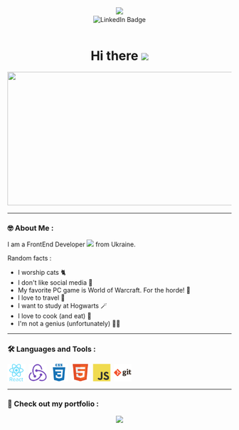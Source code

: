 <div id="header" align="center">
  <img src="https://media.giphy.com/media/f3iwJFOVOwuy7K6FFw/giphy.gif" width="300"/>
  
  <div id="badges">
  <img src="https://img.shields.io/badge/LinkedIn-blue?style=for-the-badge&logo=linkedin&logoColor=white"       alt="LinkedIn Badge"/>
  </div>

  <img src="https://komarev.com/ghpvc/?username=trolok8&style=flat-square&color=blue" alt=""/>

  <h1>
   Hi there
   <img src="https://media.giphy.com/media/hvRJCLFzcasrR4ia7z/giphy.gif" width="30px"/>
  </h1>
</div>

<div align="center">
  <img src="https://media.giphy.com/media/dWesBcTLavkZuG35MI/giphy.gif" width="600" height="300"/>
</div>

---
### :nerd_face: About Me :
  I am a FrontEnd Developer <img src="https://media.giphy.com/media/WUlplcMpOCEmTGBtBW/giphy.gif" width="30"> from Ukraine.

Random facts :
- I worship cats :cat2: 
- I don't like social media :hand_over_mouth:
- My favorite PC game is World of Warcraft. For the horde! :black_heart:
- I love to travel :compass:
- I want to study at Hogwarts :magic_wand:
- I love to cook (and eat) :bento:
- I'm not a genius (unfortunately) :man_shrugging:

---

### :hammer_and_wrench: Languages and Tools :

<div>
  <img src="https://github.com/devicons/devicon/blob/master/icons/react/react-original-wordmark.svg" title="React" alt="React" width="40" height="40"/>&nbsp;
  <img src="https://github.com/devicons/devicon/blob/master/icons/redux/redux-original.svg" title="Redux" alt="Redux " width="40" height="40"/>&nbsp;
  <img src="https://github.com/devicons/devicon/blob/master/icons/css3/css3-plain-wordmark.svg"  title="CSS3" alt="CSS" width="40" height="40"/>&nbsp;
  <img src="https://github.com/devicons/devicon/blob/master/icons/html5/html5-original.svg" title="HTML5" alt="HTML" width="40" height="40"/>&nbsp;
  <img src="https://github.com/devicons/devicon/blob/master/icons/javascript/javascript-original.svg" title="JavaScript" alt="JavaScript" width="40" height="40"/>&nbsp;
  <img src="https://github.com/devicons/devicon/blob/master/icons/git/git-original-wordmark.svg" title="Git" **alt="Git" width="40" height="40"/>
</div>

---

### :star_struck: Check out my portfolio :


<div align="center"> 
  <a href="https://troloko8.github.io/portfolio/#/">
      <img src="https://media.giphy.com/media/3ohzdZ44Q62CJ2ekla/giphy.gif" alr="Portfolio..." width="70%" />
  <a/>
<div/>

<!--
**troloko8/troloko8** is a ✨ _special_ ✨ repository because its `README.md` (this file) appears on your GitHub profile.

Here are some ideas to get you started:

- 🔭 I’m currently working on ...
- 🌱 I’m currently learning ...
- 👯 I’m looking to collaborate on ...
- 🤔 I’m looking for help with ...
- 💬 Ask me about ...
- 📫 How to reach me: ...
- 😄 Pronouns: ...
- ⚡ Fun fact: ...
-->
